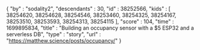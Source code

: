 {
  "by" : "sodality2",
  "descendants" : 30,
  "id" : 38252566,
  "kids" : [ 38254620, 38254628, 38254546, 38253460, 38254325, 38254167, 38253510, 38253593, 38254313, 38254115 ],
  "score" : 104,
  "time" : 1699895834,
  "title" : "Building an occupancy sensor with a $5 ESP32 and a serverless DB",
  "type" : "story",
  "url" : "https://matthew.science/posts/occupancy/"
}
